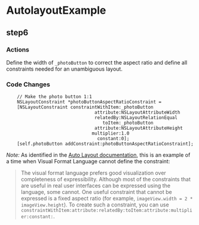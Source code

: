 AutolayoutExample
=================

## step6
### Actions
Define the width of `_photoButton` to correct the aspect ratio and define all constraints needed for an unambiguous layout.

### Code Changes

```
    // Make the photo button 1:1
    NSLayoutConstraint *photoButtonAspectRatioConstraint =
    [NSLayoutConstraint constraintWithItem:_photoButton
                                 attribute:NSLayoutAttributeWidth
                                 relatedBy:NSLayoutRelationEqual
                                    toItem:_photoButton
                                 attribute:NSLayoutAttributeHeight
                                multiplier:1.0
                                  constant:0];
    [self.photoButton addConstraint:photoButtonAspectRatioConstraint];
```

*Note:* As identified in the [Auto Layout documentation](https://developer.apple.com/library/ios/documentation/UserExperience/Conceptual/AutolayoutPG/AutoLayoutinCode/AutoLayoutinCode.html#//apple_ref/doc/uid/TP40010853-CH11-SW1), this is an example of a time when Visual Format Language cannot define the constraint:

> The visual format language prefers good visualization over completeness of expressibility. Although most of the constraints that are useful in real user interfaces can be expressed using the language, some cannot. One useful constraint that cannot be expressed is a fixed aspect ratio (for example, `imageView.width = 2 * imageView.height`). To create such a constraint, you can use `constraintWithItem:attribute:relatedBy:toItem:attribute:multiplier:constant:`.
